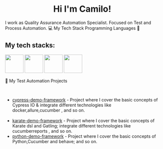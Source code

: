 <h1 align="center" id="title">Hi I'm Camilo!</h1>

<p id="description">I work as Quality Assurance Automation Specialist. Focused on Test and Process Automation. 💻 My Tech Stack Programming Languages 🚀</p>

<h2>My tech stacks:</h2>

<thead>
<tr>

<th align="center"><a target="_blank" rel="noopener noreferrer nofollow" href="https://raw.githubusercontent.com/coderjojo/coderjojo/master/img/js.png"><img src="https://raw.githubusercontent.com/coderjojo/coderjojo/master/img/js.png" width="60" style="max-width: 100%;"></a></th>
<th align="center"><a target="_blank" rel="noopener noreferrer nofollow" href="https://raw.githubusercontent.com/coderjojo/coderjojo/master/img/python.svg"><img src="https://raw.githubusercontent.com/coderjojo/coderjojo/master/img/python.svg" width="60" style="max-width: 100%;"></a></th>

<th align="center"><a target="_blank" rel="noopener noreferrer nofollow" href="https://camo.githubusercontent.com/477679c49a9e9ccf122d8e1f5cf8fe7787bbe5dccc551d2950f6f934177566d9/68747470733a2f2f75706c6f61642e77696b696d656469612e6f72672f77696b6970656469612f636f6d6d6f6e732f7468756d622f362f36312f48544d4c355f6c6f676f5f616e645f776f72646d61726b2e7376672f32333070782d48544d4c355f6c6f676f5f616e645f776f72646d61726b2e7376672e706e67"><img src="https://camo.githubusercontent.com/477679c49a9e9ccf122d8e1f5cf8fe7787bbe5dccc551d2950f6f934177566d9/68747470733a2f2f75706c6f61642e77696b696d656469612e6f72672f77696b6970656469612f636f6d6d6f6e732f7468756d622f362f36312f48544d4c355f6c6f676f5f616e645f776f72646d61726b2e7376672f32333070782d48544d4c355f6c6f676f5f616e645f776f72646d61726b2e7376672e706e67" width="60" data-canonical-src="https://upload.wikimedia.org/wikipedia/commons/thumb/6/61/HTML5_logo_and_wordmark.svg/230px-HTML5_logo_and_wordmark.svg.png" style="max-width: 100%;"></a></th>
<th align="center"><a target="_blank" rel="noopener noreferrer nofollow" href="https://camo.githubusercontent.com/cf001d2a684fad204e899dab911627fbe9180dbaf26f89c432f438a375e88e6a/68747470733a2f2f75706c6f61642e77696b696d656469612e6f72672f77696b6970656469612f636f6d6d6f6e732f7468756d622f642f64352f435353335f6c6f676f5f616e645f776f72646d61726b2e7376672f3132303070782d435353335f6c6f676f5f616e645f776f72646d61726b2e7376672e706e67"><img src="https://camo.githubusercontent.com/cf001d2a684fad204e899dab911627fbe9180dbaf26f89c432f438a375e88e6a/68747470733a2f2f75706c6f61642e77696b696d656469612e6f72672f77696b6970656469612f636f6d6d6f6e732f7468756d622f642f64352f435353335f6c6f676f5f616e645f776f72646d61726b2e7376672f3132303070782d435353335f6c6f676f5f616e645f776f72646d61726b2e7376672e706e67" width="60" data-canonical-src="https://upload.wikimedia.org/wikipedia/commons/thumb/d/d5/CSS3_logo_and_wordmark.svg/1200px-CSS3_logo_and_wordmark.svg.png" style="max-width: 100%;"></a></th>
</tr>
</thead>


<p dir="auto"><g-emoji class="g-emoji" alias="robot" fallback-src="https://github.githubassets.com/images/icons/emoji/unicode/1f916.png">🤖</g-emoji> My Test Automation Projects</p>
</br>

<ul dir="auto">
<li><a href="https://github.com/CamiloPosada19/CypressTemplate">cypress-demo-framework</a> - Project where I cover the basic concepts of Cypress IO &amp; integrate different technologies like docker,allure,cucumber , and so on.</li>
<br>

<li><a href="https://github.com/CamiloPosada19/CypressTemplate">karate-demo-framework</a> - Project where I cover the basic concepts of Karate dsl and Gatling; integrate different technologies like cucumberreports , and so on.</li>

<li><a href="https://github.com/CamiloPosada19/CypressTemplate">python-demo-framework</a> - Project where I cover the basic concepts of Python,Cucumber and behave; and so on.</li>


</ul>

